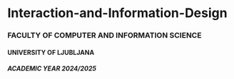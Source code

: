# Interaction-and-Information-Design
### FACULTY OF COMPUTER AND INFORMATION SCIENCE
#### UNIVERSITY OF LJUBLJANA
##### ACADEMIC YEAR 2024/2025
